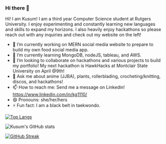 ### Hi there 👋


Hi! I am Kusum! I am a third year Computer Science student at Rutgers University. I enjoy experimenting and constantly learning new languages and skills to expand my horizons. I also heavily enjoy hackathons so please reach out with any inquiries and check out my website on the left!



- 🔭 I’m currently working on MERN social media website to prepare to build my own food social media app.
- 🌱 I’m currently learning MongoDB, nodeJS, tableau, and AWS.
- 👯 I’m looking to collaborate on hackathons and various projects to build my portfolio! My next hackathon is HawkHacks at Montclair State University on April @9th!
- 💬 Ask me about anime (JJBA), plants, rollerblading, crocheting/knitting, discos, and hackathons!
- 📫 How to reach me: Send me a message on Linkedin! https://www.linkedin.com/in/kg1110/
- 😄 Pronouns: she/her/hers
- ⚡ Fun fact: I am a black belt in taekwondo.

[![Top Langs](https://github-readme-stats.vercel.app/api/top-langs/?username=koolkusum&layout=compact&theme=panda)](https://github.com/anuraghazra/github-readme-stats)

![Kusum's GitHub stats](https://github-readme-stats.vercel.app/api?username=koolkusum&show_icons=true&theme=panda)

[![GitHub Streak](https://streak-stats.demolab.com/?user=koolkusum&theme=panda)](https://git.io/streak-stats)

